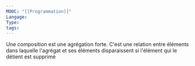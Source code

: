 ```yaml
---
MOOC: "[[Programmation]]"
Langage: 
Type: 
tags:
---
```

Une composition est une agrégation forte. C'est une relation entre éléments dans laquelle l'agrégat et ses éléments disparaissent si l'élément qui le détient est supprimé